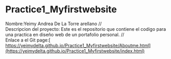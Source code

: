 # Practice1_Myfirstwebsite
Nombre:Yeimy Andrea De La Torre arellano //   
Descripcion del proyecto: Este es el repositorio que contiene el codigo para una practica en diseño web de un portafolio personal.  //      
Enlace a el Git page:[ https://yeimydelta.github.io/Practice1_Myfirstwebsite/Aboutme.html](https://yeimydelta.github.io/Practice1_Myfirstwebsite/index.html)
